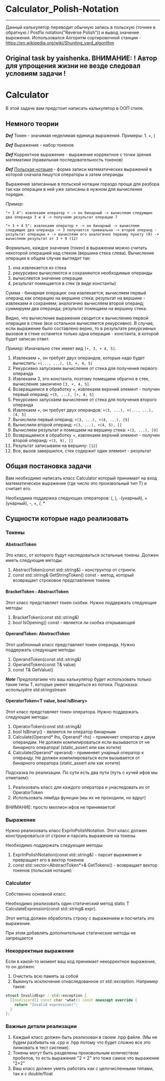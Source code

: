 # Calculator_Polish-Notation

---

Данный калькулятор переводит обычную запись в польскую (точнее в обратную / Postfix notation("Reverse Polish")) и вывод значение вырожения. 
Использовался Алгоритм сортировочной станции - https://en.wikipedia.org/wiki/Shunting_yard_algorithm

Original task by yaishenka.
                          ВНИМАНИЕ:
! Автор для упрощения жизни не везде следовал условиям задачи !
---

# Calculator

В этой задаче вам предстоит написать калькулятор в ООП стиле. 

## Немного теории

***Def*** Токен - значимая неделимая единица выражения. Примеры: 1. +, )

***Def*** Выражение - набор токенов

***Def*** Корректное выражение - выражение корректное с точки зрения математики (правильная последовательность токенов)

***Def*** [Польская нотация](https://en.wikipedia.org/wiki/Polish_notation) - форма записи математических выражений в которой сначала пишутся операторы а затем операнды

Выражения записанные в польской нотации гораздо проще для разбора так как операции в ней уже записаны в нужном
для вычисления порядке.

*Пример:*

`"+ 3 4": извлекаем оператор + -> он бинарный -> вычисляем следующие два операнда 3 и 4 -> получаем результат операции 7`

`"+ 3 + 4 5": извлекаем оператор + -> он бинарный -> вычисляем следующие два операнда -> 3 получается тривиально -> второй операнд - результат операции + -> вычисляем его аналогично первому пункту (9) -> вычисляем результат от 3 + 9 (12) `

Формально, каждое значение (токен) в выражении можно считать некоторой операцией
над стеком (вершина стека слева). Вычисление операции в общем случае выглядит так:
1) она извлекается из стека
2) рекурсивно вычисляются и сохраняются необходимые операнды
3) вычисляется значение операции
4) результат помещается в стек (в виде константы)

Сумма - бинарная операция: она извлекается; вычисляем первый операнд как
операцию на вершине стека; результат на вершине - извлекаем и сохраняем;
аналогично вычисляем второй операнд; суммируем два операнда; результат
помещаем на вершину стека.

Видно, что вычисление выражения сводится к вычислению первой операции
в стеке (все остальное вычисляется рекурсивно). В случае, если
выражение было составлено верно, то в результате рекурсивных вызовов
в стеке останется только одна операция - константа, в которой
будет записан ответ.

*Пример:*
Изначально стек имеет вид `[+, 3, + 4, 5]`.

1. Извлекаем +, он требует двух операндов, которые надо будет вычислить: `+(..., ...), [3, +, 4, 5]`
2. Рекурсивно запускаем вычисление от стека для получения первого операнда
3. Извлекаем 3, это константа, поэтому помещаем обратно в стек, вычисление закончено `[3, +, 4, 5]`.
4. Возвращаемся в обработку +, извлекаем верхний элемент - получен первый операнд: `+(3, ...), [+, 4, 5]`
5. Рекурсивно запускаем вычисление от стека для получения второго операнда
6. Извлекаем +, он требует двух операндов: `+(3, ...), +(..., ...), [4, 5]`
7. Вычислили первый операнд: `+(3, ...), +(4, ...), [5]`
8. Вычислили второй операнд: `+(3, ...), +(4, 5), []`
9. Вычисляем результат и помещаем на вершину стека: `+(3, ...), [9]`
10. Возвращаемся в обработку +, извлекаем верхний элемент - получен второй операнд: `+(3, 9), []`
11. Результат записываем на вершину: `[12]`
12. Все, вызов завершился, стек содержит один элемент - результат

## Общая постановка задачи

Вам необходимо написать класс Calculator который принимает на вход математическое выражение (где число это произвольный тип T) и считает его. 

Необходима поддержка следующих операторов: (, ), -(унарный), +(унарный), -, +, /, *

## Сущности которые надо реализовать

### Токены

#### AbstractToken 

Это класс, от которого будут наследоваться остальные токены. Должен иметь следующие методы: 

1. AbstractToken(const std::string&) - конструктор от стринги. 
2. const std::string& GetStringToken() const - метод, который возвращает строковое представление токена

#### BracketToken : AbstractToken

Этот класс представляет токен скобки. Нужно поддержать следующие методы:

1. BracketToken(const std::string&)
2. bool IsOpening() const - является ли скобка открывающей

#### OperandToken<T>: AbstractToken

Этот шаблонный класс представляет токен операнда. Нужно поддержать следующие методы: 

1. OperandToken(const std::string&)
2. OperandToken(const T& value)
3. const T& GetValue()

***Note*** Предполагаем что ваш калькулятор будет использовать только такие типы T, которые умеют вводиться из потока. Подсказка: используйте std:stringstream

#### OperatorToken<T value, bool IsBinary>

Этот класс представляет токен оператора. Нужно поддержать следующие методы:

1. OperatorToken(const std::string&)
2. bool IsBinary() - является ли оператор бинарным
3. Calculate(Operand<T>* lhs, Operand<T>* rhs) - применяет оператор к двум операндам. Не должен компилироваться если вызывается от не бинарного оператора! (static_assert или как хотите)
4. Calculate(Operand<T>* operand) - применяет унарный оператор к операнду. Не должен компилироваться если вызывается от бинарного оператора (static_assert или как хотите)

Подсказка по реализации. По сути есть два пути (путь с кучей ифов мы отметаем):

1. Реализовать класс для каждого оператора и унаследовать их от OperatorToken
2. Использовать лямбда функции (мы их не проходили, но вдруг)

ВНИМАНИЕ: просто миллион ифов не принимается!

### Выражение 

Нужно реализовать класс ExprInPolishNotation<T>. Этот класс должен конструироваться от строки и парсить выражение на токены. 

Необходимо поддержать следующие методы:

1. ExprInPolishNotation(const std::string&) - парсит выражение и превращает его в вектор токенов 
2. const std::vector<AbstractToken*>& GetTokens() - возвращает вектор токенов (польская нотация)

### Calculator<T>

Собственно основной класс. 

Необходимо реализовать один статический метод static T CalculateExpression(const std::string& expr).

Этот метод должен обработать строку с выражением и посчитать это выражение. 

При этом добавлять дополнительные статические методы не запрещается

### Некорректные выражения 

Если в какой-то момент ваш код принимает некорректное выражение, то он должен: 

1. Очистить всю память за собой
2. Выкинуть исключение отнаследованное от std::exception. Например такое:

```c++
struct InvalidExpr : std::exception {
  [[nodiscard]] const char *what() const noexcept override {
    return "Invalid expression!";
  }
};
```

### Важные детали реализации

1. Каждый класс должен быть реализован в своем .hpp файле. (Мы не будем разбивать на .cpp и .hpp потому что будет сложно все это линковать в тест системе).
2. Токены могут быть разделены произвольным количеством пробелов, то есть выражение "2    + 2" это тоже самое что выражение "2+2"
3. Ваш класс должен уметь работать как с целочисленными типами, так и с double/float
